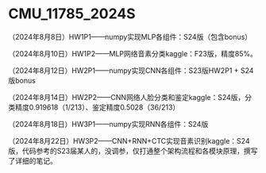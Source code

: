 # CMU_11785_2024S

（2024年8月8日）HW1P1——numpy实现MLP各组件：S24版（包含bonus）

（2024年8月10日）HW1P2——MLP网络音素分类kaggle：F23版，精度85%。

（2024年8月12日）HW2P1——numpy实现CNN各组件：S23版HW2P1 + S24版bonus                                   

（2024年8月14日）HW2P2——CNN网络人脸分类和鉴定kaggle：S24版，分类精度0.919618（1/213）、鉴定精度0.5028（36/213）

（2024年8月18日）HW3P1——numpy实现RNN各组件：S24版

（2024年8月22日）HW3P2——CNN+RNN+CTC实现音素识别kaggle：S24版，代码参考的S23届某人的，没调参，仅打通整个架构流程和各模块原理，撰写了详细的笔记。